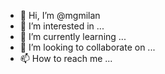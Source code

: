 - 👋 Hi, I’m @mgmilan
- 👀 I’m interested in ...
- 🌱 I’m currently learning ...
- 💞️ I’m looking to collaborate on ...
- 📫 How to reach me ...

<!---
mgmilan/mgmilan is a ✨ special ✨ repository because its `README.md` (this file) appears on your GitHub profile.
You can click the Preview link to take a look at your changes.
--->
